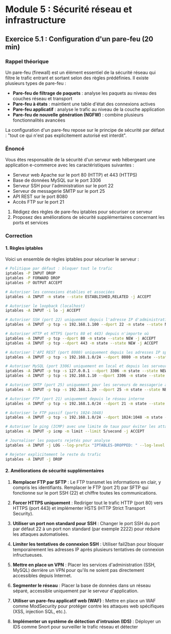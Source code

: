 # Module 5 : Sécurité réseau et infrastructure

## Exercice 5.1 : Configuration d'un pare-feu (20 min)

### Rappel théorique
Un pare-feu (firewall) est un élément essentiel de la sécurité réseau qui filtre le trafic entrant et sortant selon des règles prédéfinies. Il existe plusieurs types de pare-feu :
- **Pare-feu de filtrage de paquets** : analyse les paquets au niveau des couches réseau et transport
- **Pare-feu à états** : maintient une table d'état des connexions actives
- **Pare-feu applicatif** : analyse le trafic au niveau de la couche application
- **Pare-feu de nouvelle génération (NGFW)** : combine plusieurs fonctionnalités avancées

La configuration d'un pare-feu repose sur le principe de sécurité par défaut : "tout ce qui n'est pas explicitement autorisé est interdit".

### Énoncé

Vous êtes responsable de la sécurité d'un serveur web hébergeant une application e-commerce avec les caractéristiques suivantes :
- Serveur web Apache sur le port 80 (HTTP) et 443 (HTTPS)
- Base de données MySQL sur le port 3306
- Serveur SSH pour l'administration sur le port 22
- Serveur de messagerie SMTP sur le port 25
- API REST sur le port 8080
- Accès FTP sur le port 21

1. Rédigez des règles de pare-feu iptables pour sécuriser ce serveur
2. Proposez des améliorations de sécurité supplémentaires concernant les ports et services

### Correction

#### 1. Règles iptables

Voici un ensemble de règles iptables pour sécuriser le serveur :

```bash
# Politique par défaut : bloquer tout le trafic
iptables -P INPUT DROP
iptables -P FORWARD DROP
iptables -P OUTPUT ACCEPT

# Autoriser les connexions établies et associées
iptables -A INPUT -m state --state ESTABLISHED,RELATED -j ACCEPT

# Autoriser le loopback (localhost)
iptables -A INPUT -i lo -j ACCEPT

# Autoriser SSH (port 22) uniquement depuis l'adresse IP d'administration
iptables -A INPUT -p tcp -s 192.168.1.100 --dport 22 -m state --state NEW -j ACCEPT

# Autoriser HTTP et HTTPS (ports 80 et 443) depuis n'importe où
iptables -A INPUT -p tcp --dport 80 -m state --state NEW -j ACCEPT
iptables -A INPUT -p tcp --dport 443 -m state --state NEW -j ACCEPT

# Autoriser l'API REST (port 8080) uniquement depuis les adresses IP spécifiées
iptables -A INPUT -p tcp -s 192.168.1.0/24 --dport 8080 -m state --state NEW -j ACCEPT

# Autoriser MySQL (port 3306) uniquement en local et depuis les serveurs d'application
iptables -A INPUT -p tcp -s 127.0.0.1 --dport 3306 -m state --state NEW -j ACCEPT
iptables -A INPUT -p tcp -s 192.168.1.10 --dport 3306 -m state --state NEW -j ACCEPT

# Autoriser SMTP (port 25) uniquement pour les serveurs de messagerie autorisés
iptables -A INPUT -p tcp -s 192.168.1.20 --dport 25 -m state --state NEW -j ACCEPT

# Autoriser FTP (port 21) uniquement depuis le réseau interne
iptables -A INPUT -p tcp -s 192.168.1.0/24 --dport 21 -m state --state NEW -j ACCEPT

# Autoriser le FTP passif (ports 1024-1048)
iptables -A INPUT -p tcp -s 192.168.1.0/24 --dport 1024:1048 -m state --state NEW -j ACCEPT

# Autoriser le ping (ICMP) avec une limite de taux pour éviter les attaques par inondation
iptables -A INPUT -p icmp -m limit --limit 5/second -j ACCEPT

# Journaliser les paquets rejetés pour analyse
iptables -A INPUT -j LOG --log-prefix "IPTABLES-DROPPED: " --log-level 4

# Rejeter explicitement le reste du trafic
iptables -A INPUT -j DROP
```

#### 2. Améliorations de sécurité supplémentaires

1. **Remplacer FTP par SFTP** : Le FTP transmet les informations en clair, y compris les identifiants. Remplacer le FTP (port 21) par SFTP qui fonctionne sur le port SSH (22) et chiffre toutes les communications.

2. **Forcer HTTPS uniquement** : Rediriger tout le trafic HTTP (port 80) vers HTTPS (port 443) et implémenter HSTS (HTTP Strict Transport Security).

3. **Utiliser un port non standard pour SSH** : Changer le port SSH du port par défaut 22 à un port non standard (par exemple 2222) pour réduire les attaques automatisées.

4. **Limiter les tentatives de connexion SSH** : Utiliser fail2ban pour bloquer temporairement les adresses IP après plusieurs tentatives de connexion infructueuses.

5. **Mettre en place un VPN** : Placer les services d'administration (SSH, MySQL) derrière un VPN pour qu'ils ne soient pas directement accessibles depuis Internet.

6. **Segmenter le réseau** : Placer la base de données dans un réseau séparé, accessible uniquement par le serveur d'application.

7. **Utiliser un pare-feu applicatif web (WAF)** : Mettre en place un WAF comme ModSecurity pour protéger contre les attaques web spécifiques (XSS, injection SQL, etc.).

8. **Implémenter un système de détection d'intrusion (IDS)** : Déployer un IDS comme Snort pour surveiller le trafic réseau et détecter